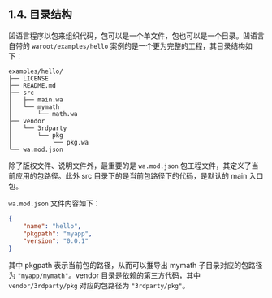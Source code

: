 ## 1.4. 目录结构

凹语言程序以包来组织代码，包可以是一个单文件，包也可以是一个目录。凹语言自带的 `waroot/examples/hello` 案例的是一个更为完整的工程，其目录结构如下：

```
examples/hello/
├── LICENSE
├── README.md
├── src
│   ├── main.wa
│   └── mymath
│       └── math.wa
├── vendor
│   └── 3rdparty
│       └── pkg
│           └── pkg.wa
└── wa.mod.json
```

除了版权文件、说明文件外，最重要的是 `wa.mod.json` 包工程文件，其定义了当前应用的包路径。此外 src 目录下的是当前包路径下的代码，是默认的 main 入口包。

`wa.mod.json` 文件内容如下：

```json
{
	"name": "hello",
	"pkgpath": "myapp",
	"version": "0.0.1"
}
```

其中 pkgpath 表示当前包的路径，从而可以推导出 mymath 子目录对应的包路径为 `"myapp/mymath"`。vendor 目录是依赖的第三方代码，其中 `vendor/3rdparty/pkg` 对应的包路径为 `"3rdparty/pkg"`。

